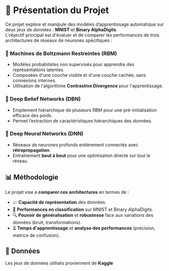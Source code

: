 # 📌 Présentation du Projet

Ce projet explore et manipule des modèles d’apprentissage automatique sur deux jeux de données : **MNIST** et **Binary AlphaDigits**.  
L'objectif principal est d'évaluer et de comparer les performances de trois architectures de réseaux de neurones spécifiques :

### 🔹 Machines de Boltzmann Restreintes (RBM)
- Modèles probabilistes non supervisés pour apprendre des représentations latentes.
- Composées d'une couche visible et d'une couche cachée, sans connexions internes.
- Utilisation de l'algorithme **Contrastive Divergence** pour l'apprentissage.

### 🔹 Deep Belief Networks (DBN)
- Empilement hiérarchique de plusieurs RBM pour une pré-initialisation efficace des poids.
- Permet l’extraction de caractéristiques hiérarchiques des données.

### 🔹 Deep Neural Networks (DNN)
- Réseaux de neurones profonds entièrement connectés avec **rétropropagation**.
- Entraînement **bout à bout** pour une optimisation directe sur tout le réseau.

## 📊 Méthodologie

Le projet vise à **comparer ces architectures** en termes de :

- 📈 **Capacité de représentation** des données.
- 🎯 **Performances en classification** sur MNIST et Binary AlphaDigits.
- 🔍 **Pouvoir de généralisation** et **robustesse** face aux variations des données (bruit, transformations).
- ⏳ **Temps d'apprentissage** et **analyse des performances** (précision, matrice de confusion).

## 📂 Données

Les jeux de données utilisés proviennent de **Kaggle**

